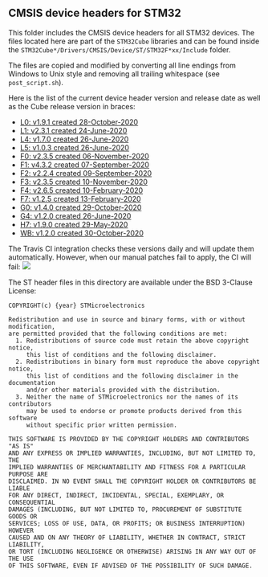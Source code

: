 ## CMSIS device headers for STM32

This folder includes the CMSIS device headers for all STM32 devices.
The files located here are part of the `STM32Cube` libraries and can be found inside the `STM32Cube*/Drivers/CMSIS/Device/ST/STM32F*xx/Include` folder.

The files are copied and modified by converting all line endings from Windows to Unix style and removing all trailing whitespace (see `post_script.sh`).

Here is the list of the current device header version and release date as well as the Cube release version in braces:

- [L0: v1.9.1 created 28-October-2020](https://github.com/STMicroelectronics/STM32CubeL0)
- [L1: v2.3.1 created 24-June-2020](https://github.com/STMicroelectronics/STM32CubeL1)
- [L4: v1.7.0 created 26-June-2020](https://github.com/STMicroelectronics/STM32CubeL4)
- [L5: v1.0.3 created 26-June-2020](https://github.com/STMicroelectronics/STM32CubeL5)
- [F0: v2.3.5 created 06-November-2020](https://github.com/STMicroelectronics/STM32CubeF0)
- [F1: v4.3.2 created 07-September-2020](https://github.com/STMicroelectronics/STM32CubeF1)
- [F2: v2.2.4 created 09-September-2020](https://github.com/STMicroelectronics/STM32CubeF2)
- [F3: v2.3.5 created 10-November-2020](https://github.com/STMicroelectronics/STM32CubeF3)
- [F4: v2.6.5 created 10-February-2020](https://github.com/STMicroelectronics/STM32CubeF4)
- [F7: v1.2.5 created 13-February-2020](https://github.com/STMicroelectronics/STM32CubeF7)
- [G0: v1.4.0 created 29-October-2020](https://github.com/STMicroelectronics/STM32CubeG0)
- [G4: v1.2.0 created 26-June-2020](https://github.com/STMicroelectronics/STM32CubeG4)
- [H7: v1.9.0 created 29-May-2020](https://github.com/STMicroelectronics/STM32CubeH7)
- [WB: v1.2.0 created 30-October-2020](https://github.com/STMicroelectronics/STM32CubeWB)

The Travis CI integration checks these versions daily and will update them automatically.
However, when our manual patches fail to apply, the CI will fail: [![](https://travis-ci.org/modm-io/cmsis-header-stm32.svg?branch=master)](https://travis-ci.org/modm-io/cmsis-header-stm32)

The ST header files in this directory are available under the BSD 3-Clause License:
```
COPYRIGHT(c) {year} STMicroelectronics

Redistribution and use in source and binary forms, with or without modification,
are permitted provided that the following conditions are met:
  1. Redistributions of source code must retain the above copyright notice,
     this list of conditions and the following disclaimer.
  2. Redistributions in binary form must reproduce the above copyright notice,
     this list of conditions and the following disclaimer in the documentation
     and/or other materials provided with the distribution.
  3. Neither the name of STMicroelectronics nor the names of its contributors
     may be used to endorse or promote products derived from this software
     without specific prior written permission.

THIS SOFTWARE IS PROVIDED BY THE COPYRIGHT HOLDERS AND CONTRIBUTORS "AS IS"
AND ANY EXPRESS OR IMPLIED WARRANTIES, INCLUDING, BUT NOT LIMITED TO, THE
IMPLIED WARRANTIES OF MERCHANTABILITY AND FITNESS FOR A PARTICULAR PURPOSE ARE
DISCLAIMED. IN NO EVENT SHALL THE COPYRIGHT HOLDER OR CONTRIBUTORS BE LIABLE
FOR ANY DIRECT, INDIRECT, INCIDENTAL, SPECIAL, EXEMPLARY, OR CONSEQUENTIAL
DAMAGES (INCLUDING, BUT NOT LIMITED TO, PROCUREMENT OF SUBSTITUTE GOODS OR
SERVICES; LOSS OF USE, DATA, OR PROFITS; OR BUSINESS INTERRUPTION) HOWEVER
CAUSED AND ON ANY THEORY OF LIABILITY, WHETHER IN CONTRACT, STRICT LIABILITY,
OR TORT (INCLUDING NEGLIGENCE OR OTHERWISE) ARISING IN ANY WAY OUT OF THE USE
OF THIS SOFTWARE, EVEN IF ADVISED OF THE POSSIBILITY OF SUCH DAMAGE.
```
